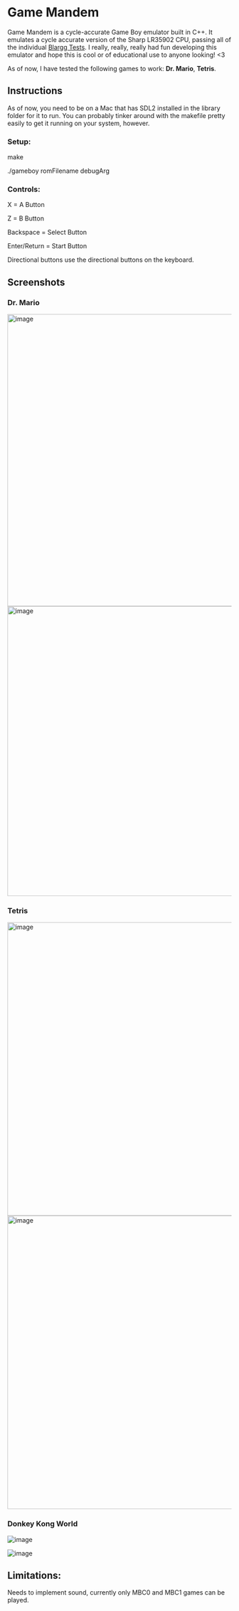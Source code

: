 # Game Mandem

Game Mandem is a cycle-accurate Game Boy emulator built in C++. It emulates a cycle accurate version of the Sharp LR35902 CPU, passing all of the individual [Blargg Tests](https://github.com/retrio/gb-test-roms). I really, really, really had fun developing this emulator and hope this is cool or of educational use to anyone looking! <3 

As of now, I have tested the following games to work: **Dr. Mario**, **Tetris**.

## Instructions

As of now, you need to be on a Mac that has SDL2 installed in the library folder for it to run. You can probably tinker around with the makefile pretty easily to get it running on your system, however.

### Setup:

make

./gameboy romFilename debugArg

### Controls:

X = A Button

Z = B Button

Backspace = Select Button

Enter/Return = Start Button

Directional buttons use the directional buttons on the keyboard.

## Screenshots

### Dr. Mario
<img width="657" alt="image" src="https://github.com/Matt-Ng/Game-Mandem/assets/23468554/56b88533-6415-4798-97fe-afa2069a5fe9">
<img width="652" alt="image" src="https://github.com/Matt-Ng/Game-Mandem/assets/23468554/705cfecd-f171-4fdd-a18b-8fc743fcbb95">


### Tetris
<img width="660" alt="image" src="https://github.com/Matt-Ng/Game-Mandem/assets/23468554/73927a6e-1109-4efa-8e4e-7328865b0e32">

<img width="660" alt="image" src="https://github.com/Matt-Ng/Game-Mandem/assets/23468554/a546f6cb-5da7-40ff-88fe-f26d7b2bbafd">



### Donkey Kong World
![image](https://github.com/Matt-Ng/Game-Mandem/assets/23468554/17c2d982-ff99-4f3b-98fb-a1875479b6f8)

![image](https://github.com/Matt-Ng/Game-Mandem/assets/23468554/2e3c570d-21f1-4da8-8ec2-d5dcbbc32c29)



## Limitations:

Needs to implement sound, currently only MBC0 and MBC1 games can be played.

